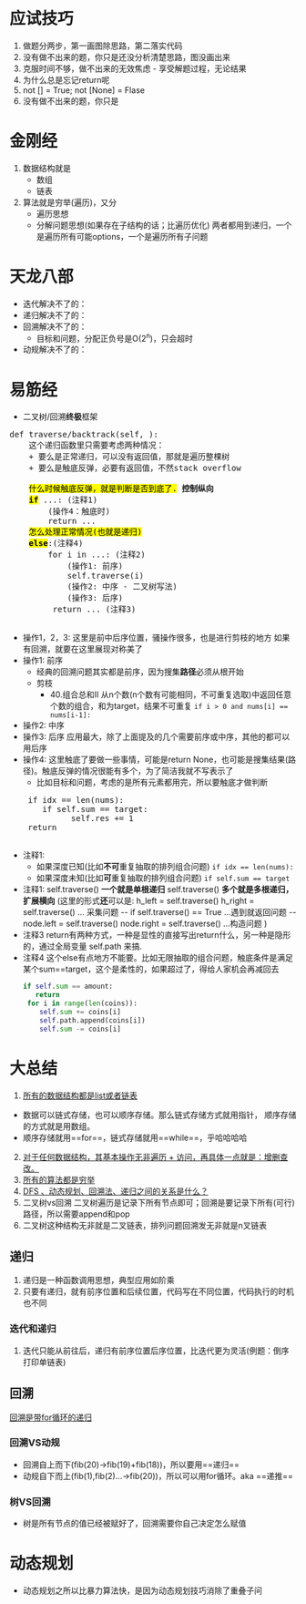# 应试技巧
1. 做题分两步，第一画图除思路，第二落实代码
2. 没有做不出来的题，你只是还没分析清楚思路，图没画出来
3. 克服时间不够，做不出来的无效焦虑 - 享受解题过程，无论结果
4. 为什么总是忘记return呢
5. not [] = True; not [None] = Flase
6. 没有做不出来的题，你只是
# 金刚经
1. 数据结构就是
   + 数组
   + 链表
2. 算法就是穷举(遍历)，又分
   + 遍历思想
   + 分解问题思想(如果存在子结构的话；比遍历优化)
  两者都用到递归，一个是遍历所有可能options，一个是遍历所有子问题
# 天龙八部
+ 迭代解决不了的：
+ 递归解决不了的：
+ 回溯解决不了的：
  - 目标和问题，分配正负号是O(2<sup>n</sup>)，只会超时
+ 动规解决不了的：

# 易筋经
+ 二叉树/回溯**终极**框架
<pre>
def traverse/backtrack(self, ):
    这个递归函数里只需要考虑两种情况：
    + 要么是正常递归，可以没有返回值，那就是遍历整棵树
    + 要么是触底反弹，必要有返回值，不然stack overflow
  
    <mark>什么时候触底反弹，就是判断是否到底了.</mark> <b>控制纵向</b>
    <b><mark>if</mark></b> ...: (注释1)
        (操作4：触底时)
        return ...
    <mark>怎么处理正常情况(也就是递归)</mark>
    <b><mark>else</mark></b>:(注释4)
        for i in ...: (注释2)
            (操作1: 前序)
            self.traverse(i)
            (操作2: 中序 - 二叉树写法)
            (操作3: 后序)
         return ... (注释3)
        
</pre>
+ 操作1，2，3:
这里是前中后序位置，骚操作很多，也是进行剪枝的地方
如果有回溯，就要在这里展现对称美了
+ 操作1: 前序
  - 经典的回溯问题其实都是前序，因为搜集**路径**必须从根开始
  - 剪枝
    * 40.组合总和II
从n个数(n个数有可能相同，不可重复选取)中返回任意个数的组合，和为target，结果不可重复 
    ```if i > 0 and nums[i] == nums[i-1]:```
+ 操作2: 中序
+ 操作3: 后序
  应用最大，除了上面提及的几个需要前序或中序，其他的都可以用后序
+ 操作4: 这里触底了要做一些事情，可能是return None，也可能是搜集结果(路径)。触底反弹的情况很能有多个，为了简洁我就不写表示了
  - 比如目标和问题，考虑的是所有元素都用完，所以要触底才做判断
  <pre>
   if idx == len(nums):
      if self.sum == target:
            self.res += 1
   return
   </pre>
+ 注释1:
  - 如果深度已知(比如**不可**重复抽取的排列组合问题)
   ```if idx == len(nums):```
  - 如果深度未知(比如**可**重复抽取的排列组合问题)
   ```if self.sum == target```
+ 注释1:
self.traverse() <b>一个就是单根递归</b>
self.traverse() <b>多个就是多根递归，扩展横向</b>
(这里的形式<b>还</b>可以是:
h_left = self.traverse()
h_right = self.traverse() ... 采集问题
--
if self.traverse() == True ...遇到就返回问题
--
node.left = self.traverse() 
node.right = self.traverse() ...构造问题
)
+ 注释3
return有两种方式，一种是显性的直接写出return什么，另一种是隐形的，通过全局变量 self.path 来搞.
+ 注释4
  这个else有点地方不能要。比如无限抽取的组合问题，触底条件是满足某个sum==target，这个是柔性的，如果超过了，得给人家机会再减回去
  ```python
  if self.sum == amount:
     return
   for i in range(len(coins)):
      self.sum += coins[i]
      self.path.append(coins[i])
      self.sum -= coins[i]
   ```

# 大总结
1. [所有的数据结构都是list或者链表](https://labuladong.github.io/algo/di-ling-zh-bfe1b/xue-xi-sua-01220/)
  + 数据可以链式存储，也可以顺序存储。那么链式存储方式就用指针， 顺序存储的方式就是用数组。
  + 顺序存储就用==for==，链式存储就用==while==，乎哈哈哈哈
2. [对于任何数据结构，其基本操作无非遍历 + 访问，再具体一点就是：增删查改。](https://labuladong.github.io/algo/di-ling-zh-bfe1b/xue-xi-sua-01220/)
3. [所有的算法都是穷举](https://labuladong.github.io/algo/di-ling-zh-bfe1b/wo-de-shua-5fe0c/)
4. [DFS 、动态规划、回溯法、递归之间的关系是什么？](https://www.zhihu.com/question/266403334/answer/698464437)
5. 二叉树vs回溯
   二叉树遍历是记录下所有节点即可；回溯是要记录下所有(可行)路径，所以需要append和pop
6. 二叉树这种结构无非就是二叉链表，排列问题回溯发无非就是n叉链表



## 递归
1. 递归是一种函数调用思想，典型应用如阶乘
2. 只要有递归，就有前序位置和后续位置，代码写在不同位置，代码执行的时机也不同
### 迭代和递归
1. 迭代只能从前往后，递归有前序位置后序位置，比迭代更为灵活(例题：倒序打印单链表)
## 回溯
[回溯是带for循环的递归](https://leetcode.cn/problems/permutations/solutions/9914/hui-su-suan-fa-python-dai-ma-java-dai-ma-by-liweiw/)
### 回溯VS动规
+ 回溯自上而下(fib(20)->fib(19)+fib(18))，所以要用==递归==
+ 动规自下而上(fib(1),fib(2)...->fib(20))，所以可以用for循环。aka ==递推==
### 树VS回溯
+ 树是所有节点的值已经被赋好了，回溯需要你自己决定怎么赋值
# 动态规划
+ 动态规划之所以比暴力算法快，是因为动态规划技巧消除了重叠子问



